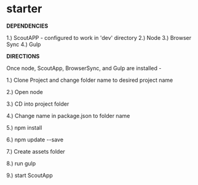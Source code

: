 starter
=======

**DEPENDENCIES**

1.) ScoutAPP - configured to work in 'dev' directory
2.) Node
3.) Browser Sync
4.) Gulp

**DIRECTIONS**

Once node, ScoutApp, BrowserSync, and Gulp are installed -

1.) Clone Project and change folder name to desired project name

2.) Open node

3.) CD into project folder

4.) Change name in package.json to folder name

5.) npm install

6.) npm update --save

7.) Create assets folder

8.) run gulp

9.) start ScoutApp
